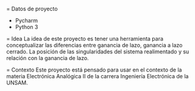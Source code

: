 = Datos de proyecto
* Pycharm 
* Python 3

= Idea
La idea de este proyecto es tener una herramienta para conceptualizar las diferencias entre ganancia de lazo, ganancia a lazo cerrado. La posición de las singularidades del sistema realimentado y su relación con la ganancia de lazo.

= Contexto
Este proyecto está pensado para usar en el contexto de la materia Electrónica Analógica II de la carrera Ingeniería Electrónica de la UNSAM.
